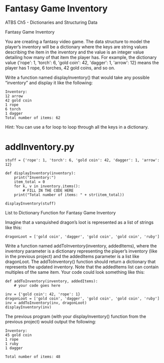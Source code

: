 # Fantasy Game Inventory
ATBS Ch5 - Dictionaries and Structuring Data

Fantasy Game Inventory

You are creating a fantasy video game. The data structure to model the player’s inventory will be a dictionary where the keys are string values describing the item in the inventory and the value is an integer value detailing how many of that item the player has. For example, the dictionary value {'rope': 1, 'torch': 6, 'gold coin': 42, 'dagger': 1, 'arrow': 12} means the player has 1 rope, 6 torches, 42 gold coins, and so on.

Write a function named displayInventory() that would take any possible “inventory” and display it like the following:


    Inventory:
    12 arrow
    42 gold coin
    1 rope
    6 torch
    1 dagger
    Total number of items: 62
Hint: You can use a for loop to loop through all the keys in a dictionary.


# addInventory.py
    stuff = {'rope': 1, 'torch': 6, 'gold coin': 42, 'dagger': 1, 'arrow': 12}

    def displayInventory(inventory):
        print("Inventory:")
        item_total = 0
        for k, v in inventory.items():
            # FILL IN THE CODE HERE
        print("Total number of items: " + str(item_total))

    displayInventory(stuff)
List to Dictionary Function for Fantasy Game Inventory

Imagine that a vanquished dragon’s loot is represented as a list of strings like this:

    dragonLoot = ['gold coin', 'dagger', 'gold coin', 'gold coin', 'ruby']

Write a function named addToInventory(inventory, addedItems), where the inventory parameter is a dictionary representing the player’s inventory (like in the previous project) and the addedItems parameter is a list like dragonLoot. The addToInventory() function should return a dictionary that represents the updated inventory. Note that the addedItems list can contain multiples of the same item. Your code could look something like this:

    def addToInventory(inventory, addedItems):
        # your code goes here

    inv = {'gold coin': 42, 'rope': 1}
    dragonLoot = ['gold coin', 'dagger', 'gold coin', 'gold coin', 'ruby']
    inv = addToInventory(inv, dragonLoot)
    displayInventory(inv)
The previous program (with your displayInventory() function from the previous project) would output the following:


    Inventory:
    45 gold coin
    1 rope
    1 ruby
    1 dagger

    Total number of items: 48
